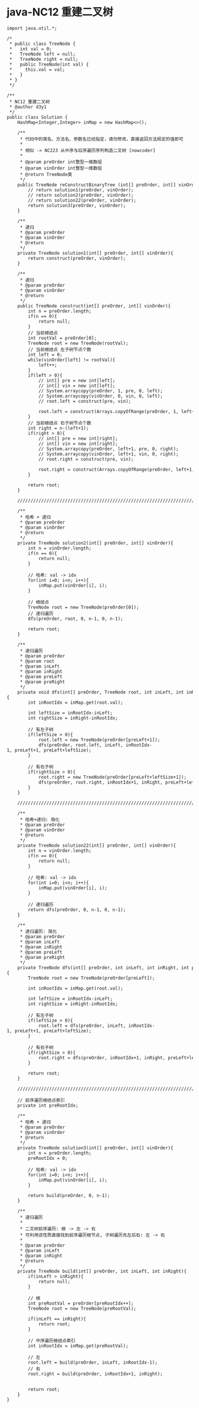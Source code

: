 # java-NC12 重建二叉树


    import java.util.*;
    
    /*
     * public class TreeNode {
     *   int val = 0;
     *   TreeNode left = null;
     *   TreeNode right = null;
     *   public TreeNode(int val) {
     *     this.val = val;
     *   }
     * }
     */
    
    /**
     * NC12 重建二叉树
     * @author d3y1
     */
    public class Solution {
        HashMap<Integer,Integer> inMap = new HashMap<>();
    
        /**
         * 代码中的类名、方法名、参数名已经指定，请勿修改，直接返回方法规定的值即可
         *
         * 相似 -> NC223 从中序与后序遍历序列构造二叉树 [nowcoder]
         *
         * @param preOrder int整型一维数组
         * @param vinOrder int整型一维数组
         * @return TreeNode类
         */
        public TreeNode reConstructBinaryTree (int[] preOrder, int[] vinOrder) {
            // return solution1(preOrder, vinOrder);
            // return solution2(preOrder, vinOrder);
            // return solution22(preOrder, vinOrder);
            return solution3(preOrder, vinOrder);
        }
    
        /**
         * 递归
         * @param preOrder
         * @param vinOrder
         * @return
         */
        private TreeNode solution1(int[] preOrder, int[] vinOrder){
            return construct(preOrder, vinOrder);
        }
    
        /**
         * 递归
         * @param preOrder
         * @param vinOrder
         * @return
         */
        public TreeNode construct(int[] preOrder, int[] vinOrder){
            int n = preOrder.length;
            if(n == 0){
                return null;
            }
            // 当前根结点
            int rootVal = preOrder[0];
            TreeNode root = new TreeNode(rootVal);
            // 当前根结点 左子树节点个数
            int left = 0;
            while(vinOrder[left] != rootVal){
                left++;
            }
            if(left > 0){
                // int[] pre = new int[left];
                // int[] vin = new int[left];
                // System.arraycopy(preOrder, 1, pre, 0, left);
                // System.arraycopy(vinOrder, 0, vin, 0, left);
                // root.left = construct(pre, vin);
    
                root.left = construct(Arrays.copyOfRange(preOrder, 1, left+1), Arrays.copyOfRange(vinOrder, 0, left));
            }
            // 当前根结点 右子树节点个数
            int right = n-(left+1);
            if(right > 0){
                // int[] pre = new int[right];
                // int[] vin = new int[right];
                // System.arraycopy(preOrder, left+1, pre, 0, right);
                // System.arraycopy(vinOrder, left+1, vin, 0, right);
                // root.right = construct(pre, vin);
    
                root.right = construct(Arrays.copyOfRange(preOrder, left+1, n), Arrays.copyOfRange(vinOrder, left+1, n));
            }
    
            return root;
        }
    
        //////////////////////////////////////////////////////////////////////////////////////
    
        /**
         * 哈希 + 递归
         * @param preOrder
         * @param vinOrder
         * @return
         */
        private TreeNode solution2(int[] preOrder, int[] vinOrder){
            int n = vinOrder.length;
            if(n == 0){
                return null;
            }
    
            // 哈希: val -> idx
            for(int i=0; i<n; i++){
                inMap.put(vinOrder[i], i);
            }
    
            // 根结点
            TreeNode root = new TreeNode(preOrder[0]);
            // 递归遍历
            dfs(preOrder, root, 0, n-1, 0, n-1);
    
            return root;
        }
    
        /**
         * 递归遍历
         * @param preOrder
         * @param root
         * @param inLeft
         * @param inRight
         * @param preLeft
         * @param preRight
         */
        private void dfs(int[] preOrder, TreeNode root, int inLeft, int inRight, int preLeft, int preRight){
            int inRootIdx = inMap.get(root.val);
    
            int leftSize = inRootIdx-inLeft;
            int rightSize = inRight-inRootIdx;
    
            // 有左子树
            if(leftSize > 0){
                root.left = new TreeNode(preOrder[preLeft+1]);
                dfs(preOrder, root.left, inLeft, inRootIdx-1, preLeft+1, preLeft+leftSize);
            }
    
            // 有右子树
            if(rightSize > 0){
                root.right = new TreeNode(preOrder[preLeft+leftSize+1]);
                dfs(preOrder, root.right, inRootIdx+1, inRight, preLeft+leftSize+1, preRight);
            }
        }
    
        //////////////////////////////////////////////////////////////////////////////////////
    
        /**
         * 哈希+递归: 简化
         * @param preOrder
         * @param vinOrder
         * @return
         */
        private TreeNode solution22(int[] preOrder, int[] vinOrder){
            int n = vinOrder.length;
            if(n == 0){
                return null;
            }
    
            // 哈希: val -> idx
            for(int i=0; i<n; i++){
                inMap.put(vinOrder[i], i);
            }
    
            // 递归遍历
            return dfs(preOrder, 0, n-1, 0, n-1);
        }
    
        /**
         * 递归遍历: 简化
         * @param preOrder
         * @param inLeft
         * @param inRight
         * @param preLeft
         * @param preRight
         */
        private TreeNode dfs(int[] preOrder, int inLeft, int inRight, int preLeft, int preRight){
            TreeNode root = new TreeNode(preOrder[preLeft]);
    
            int inRootIdx = inMap.get(root.val);
    
            int leftSize = inRootIdx-inLeft;
            int rightSize = inRight-inRootIdx;
    
            // 有左子树
            if(leftSize > 0){
                root.left = dfs(preOrder, inLeft, inRootIdx-1, preLeft+1, preLeft+leftSize);
            }
    
            // 有右子树
            if(rightSize > 0){
                root.right = dfs(preOrder, inRootIdx+1, inRight, preLeft+leftSize+1, preRight);
            }
    
            return root;
        }
    
        //////////////////////////////////////////////////////////////////////////////////////
    
        // 前序遍历根结点索引
        private int preRootIdx;
    
        /**
         * 哈希 + 递归
         * @param preOrder
         * @param vinOrder
         * @return
         */
        private TreeNode solution3(int[] preOrder, int[] vinOrder){
            int n = preOrder.length;
            preRootIdx = 0;
    
            // 哈希: val -> idx
            for(int i=0; i<n; i++){
                inMap.put(vinOrder[i], i);
            }
    
            return build(preOrder, 0, n-1);
        }
    
        /**
         * 递归遍历
         *
         * 二叉树前序遍历: 根 -> 左 -> 右
         * 可利用该性质直接找到前序遍历根节点, 子树遍历先左后右: 左 -> 右
         *
         * @param preOrder
         * @param inLeft
         * @param inRight
         * @return
         */
        private TreeNode build(int[] preOrder, int inLeft, int inRight){
            if(inLeft > inRight){
                return null;
            }
    
            // 根
            int preRootVal = preOrder[preRootIdx++];
            TreeNode root = new TreeNode(preRootVal);
    
            if(inLeft == inRight){
                return root;
            }
    
            // 中序遍历根结点索引
            int inRootIdx = inMap.get(preRootVal);
    
            // 左
            root.left = build(preOrder, inLeft, inRootIdx-1);
            // 右
            root.right = build(preOrder, inRootIdx+1, inRight);
    
    
            return root;
        }
    }

  

